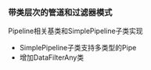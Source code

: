 ### 带类层次的管道和过滤器模式

Pipeline相关基类和SimplePipeline子类实现
- SimplePipeline子类支持多类型的Pipe
- 增加DataFilterAny类 
